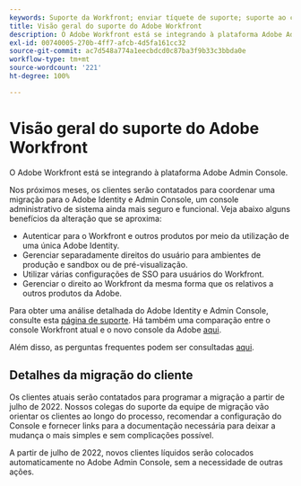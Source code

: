 ```yaml
---
keywords: Suporte da Workfront; enviar tíquete de suporte; suporte ao cliente
title: Visão geral do suporte do Adobe Workfront
description: O Adobe Workfront está se integrando à plataforma Adobe Admin Console.
exl-id: 00740005-270b-4ff7-afcb-4d5fa161cc32
source-git-commit: ac7d548a774a1eecbdcd0c87ba3f9b33c3bbda0e
workflow-type: tm+mt
source-wordcount: '221'
ht-degree: 100%

---
```


# Visão geral do suporte do Adobe Workfront

O Adobe Workfront está se integrando à plataforma Adobe Admin Console.

Nos próximos meses, os clientes serão contatados para coordenar uma migração para o Adobe Identity e Admin Console, um console administrativo de sistema ainda mais seguro e funcional. Veja abaixo alguns benefícios da alteração que se aproxima:

* Autenticar para o Workfront e outros produtos por meio da utilização de uma única Adobe Identity.
* Gerenciar separadamente direitos do usuário para ambientes de produção e sandbox ou de pré-visualização.
* Utilizar várias configurações de SSO para usuários do Workfront.
* Gerenciar o direito ao Workfront da mesma forma que os relativos a outros produtos da Adobe.

Para obter uma análise detalhada do Adobe Identity e Admin Console, consulte esta [página de suporte](https://helpx.adobe.com/br/enterprise/admin-guide.html). Há também uma comparação entre o console Workfront atual e o novo console da Adobe [aqui](https://one.workfront.com/s/document-item?bundleId=the-new-workfront-experience&amp;topicId=Content%2FAdministration_and_Setup%2FGet_started-WF_administration%2Factions-in-admin-console.htm&amp;_LANG=enus).

<!--
New URL for July 27:
https://experienceleague.adobe.com/docs/workfront/using/administration-and-setup/get-started-administration/actions-in-admin-console.html
-->

Além disso, as perguntas frequentes podem ser consultadas [aqui](faq.md).

## Detalhes da migração do cliente

Os clientes atuais serão contatados para programar a migração a partir de julho de 2022.  Nossos colegas do suporte da equipe de migração vão orientar os clientes ao longo do processo, recomendar a configuração do Console e fornecer links para a documentação necessária para deixar a mudança o mais simples e sem complicações possível.

A partir de julho de 2022, novos clientes líquidos serão colocados automaticamente no Adobe Admin Console, sem a necessidade de outras ações.
